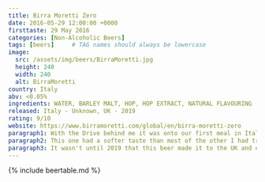 ```yaml
---
title: Birra Moretti Zero
date: 2016-05-29 12:00:00 +0000
firsttaste: 29 May 2016
categories: [Non-Alcoholic Beers]
tags: [beers]     # TAG names should always be lowercase
image:
  src: /assets/img/beers/BirraMoretti.jpg
  height: 240
  width: 240
  alt: BirraMoretti
country: Italy
abv: <0.05%
ingredients: WATER, BARLEY MALT, HOP, HOP EXTRACT, NATURAL FLAVOURING
released: Italy - Unknown, UK - 2019
rating: 9/10
website: https://www.birramoretti.com/global/en/birra-moretti-zero
paragraph1: With the Drive behind me it was onto our first meal in Italy on the holiday and my first Italian non-alcoholic beer. This was the non-alcoholic beer I had been waiting for since San Miguel back in 2014.
paragraph2: This one had a softer taste than most of the other I had tried, and was very easy to drink as it was less gassy with some nice aromas.
paragraph3: It wasn't until 2019 that this beer made it to the UK and even though it is more expensive than some of the others in the UK it is worth it!
---
```

{% include beertable.md %}

